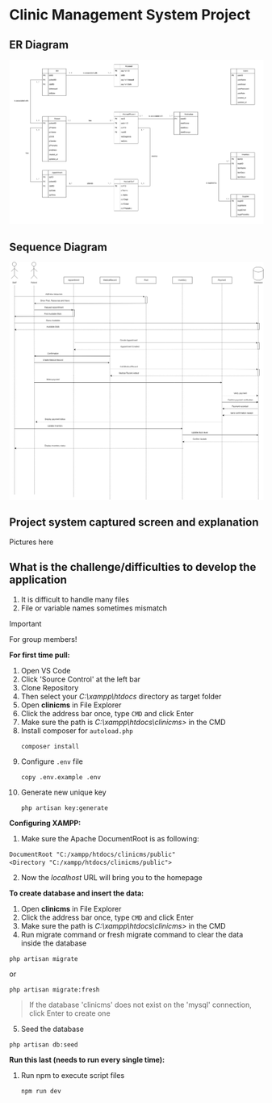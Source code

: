 # Clinic Management System Project

## ER Diagram
![Entity Relationship Diagram of Clinic Management System](/assets/erdfinal.png)

## Sequence Diagram
![Sequence Diagram of Clinic Management System](/assets/sequence.png)

## Project system captured screen and explanation
Pictures here

## What is the challenge/difficulties to develop the application
1. It is difficult to handle many files
2. File or variable names sometimes mismatch

> [!IMPORTANT]
> For group members!

**For first time pull:**
1. Open VS Code
2. Click 'Source Control' at the left bar
3. Clone Repository
4. Then select your _C:\xampp\htdocs_ directory as target folder
5. Open **clinicms** in File Explorer
6. Click the address bar once, type `CMD` and click Enter
7. Make sure the path is _C:\xampp\htdocs\clinicms>_ in the CMD
8. Install composer for `autoload.php`
   ```
   composer install
   ```
9. Configure `.env` file
    ```
    copy .env.example .env
    ```
10. Generate new unique key
    ```
    php artisan key:generate
    ```
   

**Configuring XAMPP:**
1. Make sure the Apache DocumentRoot is as following:<br />
```
DocumentRoot "C:/xampp/htdocs/clinicms/public"
<Directory "C:/xampp/htdocs/clinicms/public">
```
2. Now the _localhost_ URL will bring you to the homepage


**To create database and insert the data:**
1. Open **clinicms** in File Explorer
2. Click the address bar once, type `CMD` and click Enter
3. Make sure the path is _C:\xampp\htdocs\clinicms>_ in the CMD
4. Run migrate command or fresh migrate command to clear the data inside the database
```
php artisan migrate
```
or
```
php artisan migrate:fresh
```
   > If the database 'clinicms' does not exist on the 'mysql' connection, click Enter to create one
5. Seed the database
```
php artisan db:seed
```


**Run this last (needs to run every single time):**
1. Run npm to execute script files
   ```
   npm run dev
   ```
